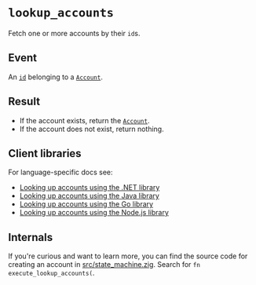 # `lookup_accounts`

Fetch one or more accounts by their `id`s.

## Event

An [`id`](../accounts.md#id) belonging to a [`Account`](../accounts.md).

## Result

- If the account exists, return the [`Account`](../accounts.md).
- If the account does not exist, return nothing.

## Client libraries

For language-specific docs see:

* [Looking up accounts using the .NET library](/src/clients/dotnet/README.md#account-lookup)
* [Looking up accounts using the Java library](/src/clients/java/README.md#account-lookup)
* [Looking up accounts using the Go library](/src/clients/go/README.md#account-lookup)
* [Looking up accounts using the Node.js library](/src/clients/node/README.md#account-lookup)

## Internals

If you're curious and want to learn more, you can find the source code
for creating an account in
[src/state_machine.zig](https://github.com/tigerbeetledb/tigerbeetle/blob/main/src/state_machine.zig). Search
for `fn execute_lookup_accounts(`.

